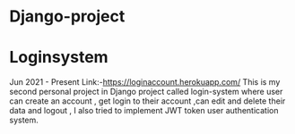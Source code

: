 # Django-project
# Loginsystem
Jun 2021 - Present
Link:-https://loginaccount.herokuapp.com/
This is my second personal project in Django project called 
login-system where user can create an account , 
get login to their account ,can edit and delete their data and logout , 
I also tried to implement JWT token user authentication system.
